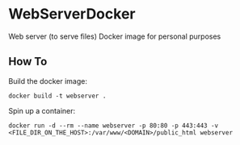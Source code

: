# WebServerDocker
Web server (to serve files) Docker image for personal purposes

## How To

Build the docker image:
```console
docker build -t webserver .
```

Spin up a container:

```console
docker run -d --rm --name webserver -p 80:80 -p 443:443 -v <FILE_DIR_ON_THE_HOST>:/var/www/<DOMAIN>/public_html webserver
```
